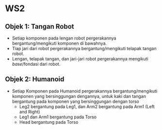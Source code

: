 # WS2

## Objek 1: Tangan Robot
- Setiap komponen pada lengan robot pergerakannya bergantung/mengikuti komponen di bawahnya.
- Tiap jari dari robot pergerakannya bergantung/mengikuti telapak tangan robot.
- Lengan, telapak tangan, dan jari-jari robot pergerakannya mengikuti *base*/fondasi dari robot.

## Objek 2: Humanoid
- Setiap Komponen pada Humanoid pergerakannya bergantung/mengikuti komponen yang bersinggungan dengannya, untuk kaki dan tangan bergantung pada komponen yang bersinggungan dengan torso
    - Leg2 bergantung pada Leg1, dan Arm2 bergantung pada Arm1 (Left and Right)
    - Leg1 dan Arm1 bergantung pada Torso
    - Head bergantung pada Torso